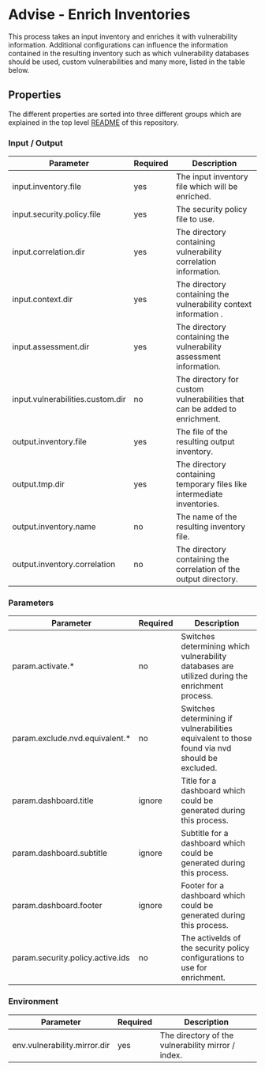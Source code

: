 # Advise - Enrich Inventories

This process takes an input inventory and enriches it with vulnerability information. Additional configurations can influence
the information contained in the resulting inventory such as which vulnerability databases should be used, custom vulnerabilities and
many more, listed in the table below.

## Properties

The different properties are sorted into three different groups which are explained in the top level [README](../../README.md)
of this repository.

### Input / Output
| Parameter                        | Required | Description                                                               |
|----------------------------------|----------|---------------------------------------------------------------------------|
| input.inventory.file             | yes      | The input inventory file which will be enriched.                          |
| input.security.policy.file       | yes      | The security policy file to use.                                          |
| input.correlation.dir            | yes      | The directory containing vulnerability correlation information.           |
| input.context.dir                | yes      | The directory containing the vulnerability context information .          |
| input.assessment.dir             | yes      | The directory containing the vulnerability assessment information.        |
| input.vulnerabilities.custom.dir | no       | The directory for custom vulnerabilities that can be added to enrichment. |
| output.inventory.file            | yes      | The file of the resulting output inventory.                               |
| output.tmp.dir                   | yes      | The directory containing temporary files like intermediate inventories.   |
| output.inventory.name            | no       | The name of the resulting inventory file.                                 |
| output.inventory.correlation     | no       | The directory containing the correlation of the output directory.         |

### Parameters
| Parameter                         | Required | Description                                                                                    |
|-----------------------------------|----------|------------------------------------------------------------------------------------------------|
| param.activate.*                  | no       | Switches determining which vulnerability databases are utilized during the enrichment process. |
| param.exclude.nvd.equivalent.*    | no       | Switches determining if vulnerabilities equivalent to those found via nvd should be excluded.  |
| param.dashboard.title             | ignore   | Title for a dashboard which could be generated during this process.                            |
| param.dashboard.subtitle          | ignore   | Subtitle for a dashboard which could be generated during this process.                         |
| param.dashboard.footer            | ignore   | Footer for a dashboard which could be generated during this process.                           |
| param.security.policy.active.ids  | no       | The activeIds of the security policy configurations to use for enrichment.                     |

### Environment
| Parameter                        | Required | Description                                                                                    |
|----------------------------------|----------|------------------------------------------------------------------------------------------------|
| env.vulnerability.mirror.dir     | yes      | The directory of the vulnerability mirror / index.                                             |
